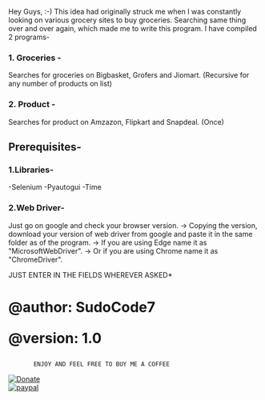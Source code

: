 Hey Guys, :-)
This idea had originally struck me when I was constantly looking on various grocery sites to buy groceries.
Searching same thing over and over again, which made me to write this program.
I have compiled 2 programs-

<h3>1. Groceries -</h3> Searches for groceries on Bigbasket, Grofers and Jiomart. (Recursive for any number of products on list)


<h3>2. Product -</h3> Searches for product on Amzazon, Flipkart and Snapdeal. (Once)

<h2>Prerequisites-</h2>

<h3>1.Libraries-</h3>
  -Selenium
  -Pyautogui
  -Time

<h3>2.Web Driver-</h3> Just go on google and check your browser version.
-> Copying the version, download your version of web driver from google and paste it in the same folder as of the program.
-> If you are using Edge name it as "MicrosoftWebDriver".
-> Or if you are using Chrome name it as "ChromeDriver".

JUST ENTER IN THE FIELDS WHEREVER ASKED*
<h1>@author: SudoCode7 
  
@version: 1.0</h1>

           ENJOY AND FEEL FREE TO BUY ME A COFFEE
        
[![Donate](https://img.shields.io/badge/Donate-PayPal-green.svg)](https://www.paypal.me/SudoCode7)        
[![paypal](https://www.paypalobjects.com/en_US/i/btn/btn_donateCC_LG.gif)](https://www.paypal.me/SudoCode7)
